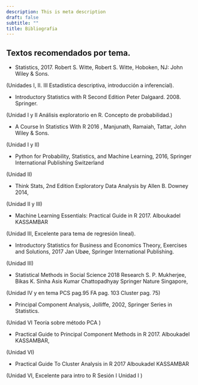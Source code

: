 ```yaml
---
description: This is meta description
draft: false
subtitle: ""
title: Bibliografia 
---
```



## Textos recomendados por tema. 

+ Statistics, 2017.  Robert S. Witte,  Robert S. Witte,  Hoboken, NJ: John Wiley & Sons.

(Unidades  I,  II. III Estadística descriptiva, introducción a  inferencial).

+ Introductory Statistics with R  Second Edition  Peter Dalgaard. 2008. 
Springer.

(Unidad I y II Análisis exploratorio en  R. Concepto de probabilidad.)

+ A Course In Statistics With R  2016 , Manjunath,  Ramaiah,  Tattar,  John Wiley & Sons.

(Unidad I y II)

+ Python for Probability, Statistics, and Machine Learning, 2016, Springer International Publishing Switzerland

(Unidad II)

+ Think Stats, 2nd Edition Exploratory Data Analysis by Allen B. Downey 2014, 

(Unidad II y III)

+ Machine Learning Essentials: Practical Guide in R    2017. Alboukadel KASSAMBAR

(Unidad III, Excelente para tema de regresión lineal).

+ Introductory Statistics for Business and Economics Theory, Exercises and Solutions, 2017 Jan Ubøe,  Springer International Publishing.

(Unidad  III)


+ Statistical Methods in Social Science 2018  Research  S. P. Mukherjee, Bikas K. Sinha Asis Kumar Chattopadhyay  Springer Nature Singapore, 

(Unidad IV y en tema  PCS pag.95  FA  pag. 103 Cluster pag. 75)

+ Principal Component Analysis, Jolliffe, 2002,  Springer Series in Statistics. 

(Unidad VI Teoría sobre método PCA )

+ Practical Guide to Principal Component Methods in R  2017. Alboukadel KASSAMBAR, 

(Unidad VI)

+ Practical Guide To Cluster Analysis in R  2017 Alboukadel KASSAMBAR

(Unidad VI, Excelente para intro  to R   Sesión I Unidad I )


